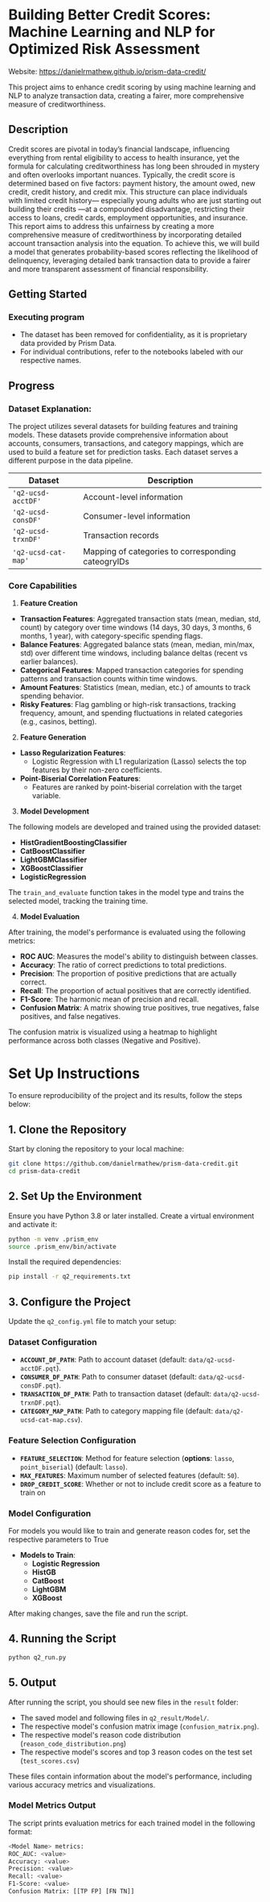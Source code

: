 # Building Better Credit Scores: Machine Learning and NLP for Optimized Risk Assessment

Website: https://danielrmathew.github.io/prism-data-credit/

This project aims to enhance credit scoring by using machine learning and NLP to analyze transaction data, creating a fairer, more comprehensive measure of creditworthiness.

## Description

Credit scores are pivotal in today’s financial landscape, influencing everything from rental eligibility to access to health insurance, yet the formula for calculating creditworthiness has long been shrouded in mystery and often overlooks important nuances. Typically, the credit score is determined based on five factors: payment history, the amount owed, new credit, credit history, and credit mix. This structure can place individuals with limited credit history— especially young adults who are just starting out building their credits —at a compounded disadvantage, restricting their access to loans, credit cards, employment opportunities, and insurance. This report aims to address this unfairness by creating a more comprehensive measure of creditworthiness by incorporating detailed account transaction analysis into the equation. To achieve this, we will build a model that generates probability-based scores reflecting the likelihood of delinquency, leveraging detailed bank transaction data to provide a fairer and more transparent assessment of financial responsibility.

## Getting Started

### Executing program

* The dataset has been removed for confidentiality, as it is proprietary data provided by Prism Data.
* For individual contributions, refer to the notebooks labeled with our respective names.

## Progress

### Dataset Explanation:

The project utilizes several datasets for building features and training models. These datasets provide comprehensive information about accounts, consumers, transactions, and category mappings, which are used to build a feature set for prediction tasks. Each dataset serves a different purpose in the data pipeline.

| Dataset                | Description                                      |
|-----------------------|--------------------------------------------------|
| `'q2-ucsd-acctDF'`    | Account-level information|
| `'q2-ucsd-consDF'`    | Consumer-level information|
| `'q2-ucsd-trxnDF'`    | Transaction records|
| `'q2-ucsd-cat-map'`   | Mapping of categories to corresponding cateogryIDs |

### **Core Capabilities**

1. **Feature Creation**
- **Transaction Features**: Aggregated transaction stats (mean, median, std, count) by category over time windows (14 days, 30 days, 3 months, 6 months, 1 year), with category-specific spending flags.
- **Balance Features**: Aggregated balance stats (mean, median, min/max, std) over different time windows, including balance deltas (recent vs earlier balances).
- **Categorical Features**: Mapped transaction categories for spending patterns and transaction counts within time windows.
- **Amount Features**: Statistics (mean, median, etc.) of amounts to track spending behavior.
- **Risky Features**: Flag gambling or high-risk transactions, tracking frequency, amount, and spending fluctuations in related categories (e.g., casinos, betting).
  
2. **Feature Generation**
- **Lasso Regularization Features**: 
  - Logistic Regression with L1 regularization (Lasso) selects the top features by their non-zero coefficients.
- **Point-Biserial Correlation Features**: 
  - Features are ranked by point-biserial correlation with the target variable.

3. **Model Development**

The following models are developed and trained using the provided dataset:

- **HistGradientBoostingClassifier**
- **CatBoostClassifier**
- **LightGBMClassifier**
- **XGBoostClassifier**
- **LogisticRegression**

The `train_and_evaluate` function takes in the model type and trains the selected model, tracking the training time.


4. **Model Evaluation**

After training, the model's performance is evaluated using the following metrics:

- **ROC AUC**: Measures the model's ability to distinguish between classes.
- **Accuracy**: The ratio of correct predictions to total predictions.
- **Precision**: The proportion of positive predictions that are actually correct.
- **Recall**: The proportion of actual positives that are correctly identified.
- **F1-Score**: The harmonic mean of precision and recall.
- **Confusion Matrix**: A matrix showing true positives, true negatives, false positives, and false negatives.

The confusion matrix is visualized using a heatmap to highlight performance across both classes (Negative and Positive). 


# **Set Up Instructions**

To ensure reproducibility of the project and its results, follow the steps below:

## **1. Clone the Repository**
Start by cloning the repository to your local machine:
```bash
git clone https://github.com/danielrmathew/prism-data-credit.git
cd prism-data-credit
```

## **2. Set Up the Environment**
Ensure you have Python 3.8 or later installed. Create a virtual environment and activate it:
```bash
python -m venv .prism_env
source .prism_env/bin/activate
```
Install the required dependencies:
```bash
pip install -r q2_requirements.txt
```
## **3. Configure the Project**
Update the `q2_config.yml` file to match your setup:

### **Dataset Configuration**  
- **`ACCOUNT_DF_PATH`**: Path to account dataset (default: `data/q2-ucsd-acctDF.pqt`).  
- **`CONSUMER_DF_PATH`**: Path to consumer dataset (default: `data/q2-ucsd-consDF.pqt`).  
- **`TRANSACTION_DF_PATH`**: Path to transaction dataset (default: `data/q2-ucsd-trxnDF.pqt`).  
- **`CATEGORY_MAP_PATH`**: Path to category mapping file (default: `data/q2-ucsd-cat-map.csv`).  

### **Feature Selection Configuration**  
- **`FEATURE_SELECTION`**: Method for feature selection (**options**: `lasso`, `point_biserial`) (default: `lasso`).  
- **`MAX_FEATURES`**: Maximum number of selected features (default: `50`).
- **`DROP_CREDIT_SCORE`**: Whether or not to include credit score as a feature to train on

### **Model Configuration**  
For models you would like to train and generate reason codes for, set the respective parameters to True
- **Models to Train**:  
  - **Logistic Regression**
  - **HistGB**
  - **CatBoost**
  - **LightGBM**
  - **XGBoost**

After making changes, save the file and run the script.

## **4. Running the Script**
```bash
python q2_run.py
```
## **5. Output**  

After running the script, you should see new files in the `result` folder:  

- The saved model and following files in `q2_result/Model/`.  
- The respective model's confusion matrix image (`confusion_matrix.png`).
- The respective model's reason code distribution (`reason_code_distribution.png`)
- The respective model's scores and top 3 reason codes on the test set (`test_scores.csv`)

These files contain information about the model's performance, including various accuracy metrics and visualizations.  

### **Model Metrics Output**  
The script prints evaluation metrics for each trained model in the following format:  
```bash
<Model Name> metrics:
ROC_AUC: <value>
Accuracy: <value>
Precision: <value>
Recall: <value>
F1-Score: <value>
Confusion Matrix: [[TP FP] [FN TN]]
```
